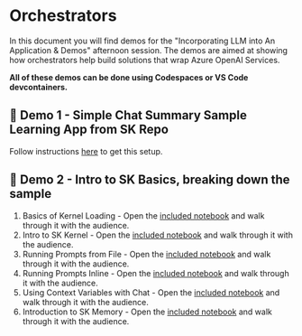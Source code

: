 # Orchestrators

In this document you will find demos for the "Incorporating LLM into An Application & Demos" afternoon session. The demos are aimed at showing how orchestrators help build solutions that wrap Azure OpenAI Services.

**All of these demos can be done using Codespaces or VS Code devcontainers.**

## :muscle: Demo 1 - Simple Chat Summary Sample Learning App from SK Repo

Follow instructions [here](https://github.com/microsoft/semantic-kernel/tree/main/samples/apps/chat-summary-webapp-react) to get this setup.

## :muscle: Demo 2 - Intro to SK Basics, breaking down the sample

1. Basics of Kernel Loading - Open the [included notebook](dotnet/01-basic-loading-the-kernel.ipynb) and walk through it with the audience.
2. Intro to SK Kernel - Open the [included notebook](dotnet/02-getting-started.ipynb) and walk through it with the audience.
3. Running Prompts from File - Open the [included notebook](dotnet/03-running-prompts-from-file.ipynb) and walk through it with the audience.
4. Running Prompts Inline - Open the [included notebook](dotnet/04-semantic-function-inline.ipynb) and walk through it with the audience.
5. Using Context Variables with Chat - Open the [included notebook](dotnet/05-context-variables-chat.ipynb) and walk through it with the audience.
6. Introduction to SK Memory - Open the [included notebook](dotnet/06-memory-and-embeddings.ipynb) and walk through it with the audience.

